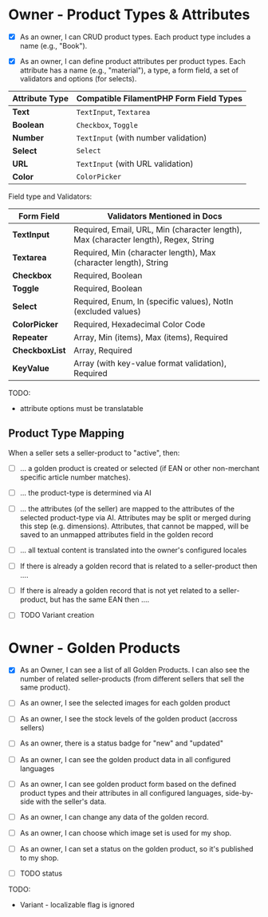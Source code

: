 
# Owner - Product Types & Attributes
- [x] As an owner, I can CRUD product types. Each product type includes a name (e.g., "Book").
- [x] As an owner, I can define product attributes per product types. Each attribute has a name (e.g., "material"), a type, a form field, a set of validators and options (for selects). 


| Attribute Type | Compatible FilamentPHP Form Field Types             |
|----------------|-----------------------------------------------------|
| **Text**       | `TextInput`, `Textarea`                            |
| **Boolean**    | `Checkbox`, `Toggle`                               |
| **Number**     | `TextInput` (with number validation)               |
| **Select**     | `Select`                                           |
| **URL**        | `TextInput` (with URL validation)                  |
| **Color**      | `ColorPicker`                                      |

Field type and Validators:

| Form Field       | Validators Mentioned in Docs                              |
|-------------------|----------------------------------------------------------|
| **TextInput**     | Required, Email, URL, Min (character length), Max (character length), Regex, String |
| **Textarea**      | Required, Min (character length), Max (character length), String |ls
| **Checkbox**      | Required, Boolean                                        |
| **Toggle**        | Required, Boolean                                        |
| **Select**        | Required, Enum, In (specific values), NotIn (excluded values) |
| **ColorPicker**   | Required, Hexadecimal Color Code                         |
| **Repeater**      | Array, Min (items), Max (items), Required                |
| **CheckboxList**  | Array, Required                                          |
| **KeyValue**      | Array (with key-value format validation), Required       |

TODO: 
- attribute options must be translatable


## Product Type Mapping
When a seller sets a seller-product to "active", then:
- [ ] ... a golden product is created or selected (if EAN or other non-merchant specific article number matches).
- [ ] ... the product-type is determined via AI
- [ ] ... the attributes (of the seller) are mapped to the attributes of the selected product-type via AI. Attributes may be split or merged during this step (e.g. dimensions). Attributes, that cannot be mapped, will be saved to an unmapped attributes field in the golden record


- [ ] ... all textual content is translated into the owner's configured locales
- [ ] If there is already a golden record that is related to a seller-product then ....
- [ ] If there is already a golden record that is not yet related to a seller-product, but has the same EAN then ....
- [ ] TODO Variant creation

# Owner - Golden Products
- [x] As an Owner, I can see a list of all Golden Products. I can also see the number of related seller-products (from different sellers that sell the same product).
- [ ] As an owner, I see the selected images for each golden product
- [ ] As an owner, I see the stock levels of the golden product (accross sellers)
- [ ] As an owner, there is a status badge for "new" and "updated"
- [ ] As an owner, I can see the golden product data in all configured languages
- [ ] As an owner, I can see golden product form based on the defined product types and their attributes in all configured languages, side-by-side with the seller's data.
- [ ] As an owner, I can change any data of the golden record.
- [ ] As an owner, I can choose which image set is used for my shop.
- [ ] As an owner, I can set a status on the golden product, so it's published to my shop.
- [ ] TODO status


TODO:
- Variant - localizable flag is ignored 